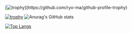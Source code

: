 [![trophy]([https://github-profile-trophy.vercel.app/?username=TT-RR&theme=onedark](https://github-profile-trophy.vercel.app/?username=TT-RR&theme=chalk))](https://github.com/ryo-ma/github-profile-trophy)

[![trophy](https://github-profile-trophy.vercel.app/?username=TT-RR)](https://github.com/ryo-ma/github-profile-trophy)
![Anurag's GitHub stats](https://github-readme-stats.vercel.app/api?username=TT-RR&theme=vue-dark)

[![Top Langs](https://github-readme-stats.vercel.app/api/top-langs/?username=TT-RR&theme=vue-dark)](https://github.com/TT-RR)
